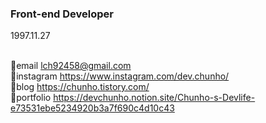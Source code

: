### Front-end Developer



1997.11.27

<br/> 🌟email lch92458@gmail.com
<br/> 🌟instagram https://www.instagram.com/dev.chunho/
<br/> 🌟blog https://chunho.tistory.com/
<br/> 🌟portfolio https://devchunho.notion.site/Chunho-s-Devlife-e73531ebe5234920b3a7f690c4d10c43
